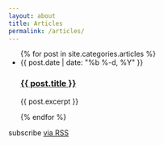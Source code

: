 ```yaml
---
layout: about
title: Articles
permalink: /articles/
---
```


  <ul class="post-list">
  {% for post in site.categories.articles %}
      <li>
      <span class="post-meta">{{ post.date | date: "%b %-d, %Y" }}</span>
      <h3><a href="{{ post.url | prepend: site.baseurl }}">{{ post.title }}</a></h3>
      <p class="excerpt">{{ post.excerpt }}</p>
      </li>
  {% endfor %}
  </ul>

  <p class="rss-subscribe">subscribe <a href="{{ "/feed.xml" | prepend: site.baseurl }}">via RSS</a></p>
